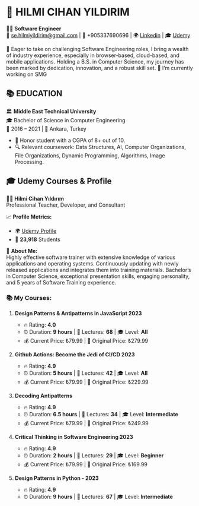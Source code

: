 
# 👋 HILMI CIHAN YILDIRIM
👨‍💻 **Software Engineer**  
📧 se.hilmiyildirim@gmail.com | 📱 +905337690696 | 🌍 [Linkedin](https://linkedin.com/in/hilmicihanyildirim) | 🎓 [Udemy](https://www.udemy.com/user/hilmi-cihan-yildirim-2/)

🚀 Eager to take on challenging Software Engineering roles, I bring a wealth of industry experience, especially in browser-based, cloud-based, and mobile applications. Holding a B.S. in Computer Science, my journey has been marked by dedication, innovation, and a robust skill set.
 🔭 I’m currently working on SMG
## 📚 EDUCATION

🏛 **Middle East Technical University**  
🎓 Bachelor of Science in Computer Engineering  
📅 2016 – 2021 | 📍 Ankara, Turkey  
- 🥇 Honor student with a CGPA of 8+ out of 10.
- 🔍 Relevant coursework: Data Structures, AI, Computer Organizations, File Organizations, Dynamic Programming, Algorithms, Image Processing.

## 🎓 Udemy Courses & Profile

👨‍🏫 **Hilmi Cihan Yıldırım**  
Professional Teacher, Developer, and Consultant  

📈 **Profile Metrics:**  
- 🌍 [Udemy Profile](https://www.udemy.com/user/hilmicihanyildirim-2)
- 👥 **23,918** Students  

💼 **About Me:**  
Highly effective software trainer with extensive knowledge of various applications and operating systems. Continuously updating with newly released applications and integrates them into training materials. Bachelor’s in Computer Science, exceptional presentation skills, engaging personality, and 5 years of Software Training experience.

### 📚 My Courses:

1. **Design Patterns & Antipatterns in JavaScript 2023**  
   - 🔥 Rating: **4.0** 
   - ⏰ Duration: **9 hours** | 🎥 Lectures: **68** | 🎓 Level: **All**
   - 💰 Current Price: ₺79.99 | 💸 Original Price: ₺279.99

2. **Github Actions: Become the Jedi of CI/CD 2023**  
   - 🔥 Rating: **4.9** 
   - ⏰ Duration: **5 hours** | 🎥 Lectures: **42** | 🎓 Level: **All**
   - 💰 Current Price: ₺79.99 | 💸 Original Price: ₺229.99

3. **Decoding Antipatterns**  
   - 🔥 Rating: **4.9** 
   - ⏰ Duration: **6.5 hours** | 🎥 Lectures: **34** | 🎓 Level: **Intermediate**
   - 💰 Current Price: ₺79.99 | 💸 Original Price: ₺249.99

4. **Critical Thinking in Software Engineering 2023**  
   - 🔥 Rating: **4.9**
   - ⏰ Duration: **2 hours** | 🎥 Lectures: **29** | 🎓 Level: **Beginner**
   - 💰 Current Price: ₺79.99 | 💸 Original Price: ₺169.99

5. **Design Patterns in Python - 2023**  
   - 🔥 Rating: **4.9** 
   - ⏰ Duration: **9 hours** | 🎥 Lectures: **67** | 🎓 Level: **Intermediate**




<!--
**hilmicihan/hilmicihan** is a ✨ _special_ ✨ repository because its `README.md` (this file) appears on your GitHub profile.

Here are some ideas to get you started:

- 🔭 I’m currently working on ...
- 🌱 I’m currently learning ...
- 👯 I’m looking to collaborate on ...
- 🤔 I’m looking for help with ...
- 💬 Ask me about ...
- 📫 How to reach me: ...
- 😄 Pronouns: ...
- ⚡ Fun fact: ...
-->

